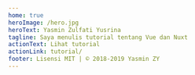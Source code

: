 ```yaml
---
home: true
heroImage: /hero.jpg
heroText: Yasmin Zulfati Yusrina
tagline: Saya menulis tutorial tentang Vue dan Nuxt
actionText: Lihat tutorial
actionLink: tutorial/
footer: Lisensi MIT | © 2018-2019 Yasmin ZY
---
```


